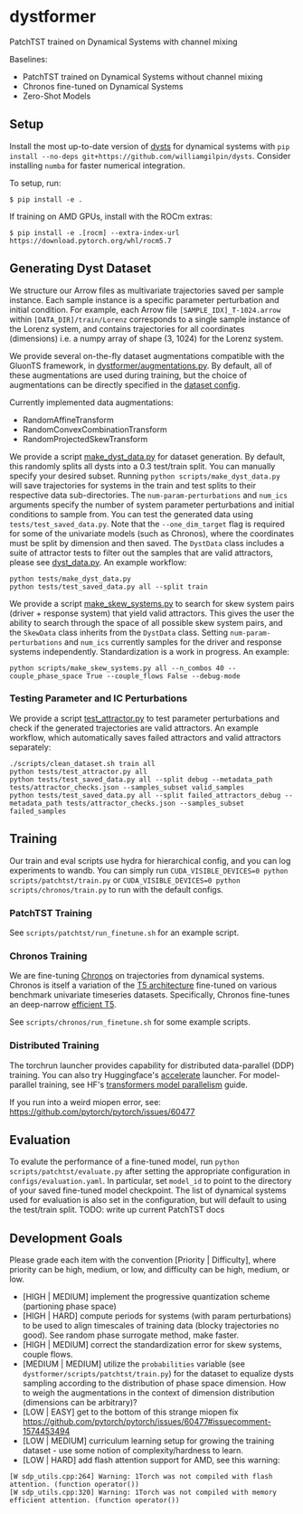 # dystformer
PatchTST trained on Dynamical Systems with channel mixing

Baselines:
+ PatchTST trained on Dynamical Systems without channel mixing
+ Chronos fine-tuned on Dynamical Systems
+ Zero-Shot Models

## Setup
Install the most up-to-date version of [dysts](https://github.com/williamgilpin/dysts) for dynamical systems with `pip install --no-deps git+https://github.com/williamgilpin/dysts`. Consider installing `numba` for faster numerical integration.

To setup, run:
```
$ pip install -e .
```

If training on AMD GPUs, install with the ROCm extras:
```
$ pip install -e .[rocm] --extra-index-url https://download.pytorch.org/whl/rocm5.7
```

## Generating Dyst Dataset
We structure our Arrow files as multivariate trajectories saved per sample instance. Each sample instance is a specific parameter perturbation and initial condition. For example, each Arrow file `[SAMPLE_IDX]_T-1024.arrow` within `[DATA_DIR]/train/Lorenz` corresponds to a single sample instance of the Lorenz system, and contains trajectories for all coordinates (dimensions) i.e. a numpy array of shape (3, 1024) for the Lorenz system.  

We provide several on-the-fly dataset augmentations compatible with the GluonTS framework, in [dystformer/augmentations.py](dystformer.augmentations). By default, all of these augmentations are used during training, but the choice of augmentations can be directly specified in the [dataset config](config/dataset.yaml).

Currently implemented data augmentations:
- RandomAffineTransform
- RandomConvexCombinationTransform
- RandomProjectedSkewTransform

We provide a script [make_dyst_data.py](scripts/make_dyst_data.py) for dataset generation. By default, this randomly splits all dysts into a 0.3 test/train split. You can manually specify your desired subset. Running `python scripts/make_dyst_data.py` will save trajectories for systems in the train and test splits to their respective data sub-directories. The `num-param-perturbations` and `num_ics` arguments specify the number of system parameter perturbations and initial conditions to sample from. You can test the generated data using `tests/test_saved_data.py`. Note that the `--one_dim_target` flag is required for some of the univariate models (such as Chronos), where the coordinates must be split by dimension and then saved. The `DystData` class includes a suite of attractor tests to filter out the samples that are valid attractors, please see [dyst_data.py](dystformer/dyst_data.py). An example workflow:

```
python tests/make_dyst_data.py
python tests/test_saved_data.py all --split train
```

We provide a script [make_skew_systems.py](scripts/make_skew_systems.py) to search for skew system pairs (driver + response system) that yield valid attractors. This gives the user the ability to search through the space of all possible skew system pairs, and the `SkewData` class inherits from the `DystData` class. Setting `num-param-perturbations` and `num_ics` currently samples for the driver and response systems independently. Standardization is a work in progress. An example:
```
python scripts/make_skew_systems.py all --n_combos 40 --couple_phase_space True --couple_flows False --debug-mode
```

### Testing Parameter and IC Perturbations
We provide a script [test_attractor.py](scripts/test_attractor.py) to test parameter perturbations and check if the generated trajectories are valid attractors. An example workflow, which automatically saves failed attractors and valid attractors separately:

```
./scripts/clean_dataset.sh train all
python tests/test_attractor.py all
python tests/test_saved_data.py all --split debug --metadata_path tests/attractor_checks.json --samples_subset valid_samples
python tests/test_saved_data.py all --split failed_attractors_debug --metadata_path tests/attractor_checks.json --samples_subset failed_samples
```

## Training
Our train and eval scripts use hydra for hierarchical config, and you can log experiments to wandb. You can simply run `CUDA_VISIBLE_DEVICES=0 python scripts/patchtst/train.py` or `CUDA_VISIBLE_DEVICES=0 python scripts/chronos/train.py` to run with the default configs. 

### PatchTST Training
See `scripts/patchtst/run_finetune.sh` for an example script.

### Chronos Training
We are fine-tuning [Chronos](https://github.com/amazon-science/chronos-forecasting) on trajectories from dynamical systems. Chronos is itself a variation of the [T5 architecture](https://huggingface.co/docs/transformers/en/model_doc/t5) fine-tuned on various benchmark univariate timeseries datasets. Specifically, Chronos fine-tunes an deep-narrow [efficient T5](https://huggingface.co/google/t5-efficient-large).

See `scripts/chronos/run_finetune.sh` for some example scripts. 

### Distributed Training
The torchrun launcher provides capability for distributed data-parallel (DDP) training. You can also try Huggingface's [accelerate](https://huggingface.co/docs/transformers/en/accelerate) launcher. For model-parallel training, see HF's [transformers model parallelism](https://huggingface.co/docs/transformers/v4.15.0/en/parallelism) guide.

If you run into a weird miopen error, see: https://github.com/pytorch/pytorch/issues/60477

## Evaluation
To evalute the performance of a fine-tuned model, run `python scripts/patchtst/evaluate.py` after setting the appropriate configuration in `configs/evaluation.yaml`. In particular, set `model_id` to point to the directory of your saved fine-tuned model checkpoint. The list of dynamical systems used for evaluation is also set in the configuration, but will default to using the test/train split.
TODO: write up current PatchTST docs

## Development Goals
Please grade each item with the convention [Priority | Difficulty], where priority can be high, medium, or low, and difficulty can be high, medium, or low.

+ [HIGH | MEDIUM] implement the progressive quantization scheme (partioning phase space)
+ [HIGH | HARD] compute periods for systems (with param perturbations) to be used to align timescales of training data (blocky trajectories no good). See random phase surrogate method, make faster.
+ [HIGH | MEDIUM] correct the standardization error for skew systems, couple flows.
+ [MEDIUM | MEDIUM] utilize the `probabilities` variable (see `dystformer/scripts/patchtst/train.py`) for the dataset to equalize dysts sampling according to the distribution of phase space dimension. How to weigh the augmentations in the context of dimension distribution (dimensions can be arbitrary)?
+ [LOW | EASY] get to the bottom of this strange miopen fix https://github.com/pytorch/pytorch/issues/60477#issuecomment-1574453494
+ [LOW | MEDIUM] curriculum learning setup for growing the training dataset - use some notion of complexity/hardness to learn.
+ [LOW | HARD] add flash attention support for AMD, see this warning: 
```
[W sdp_utils.cpp:264] Warning: 1Torch was not compiled with flash attention. (function operator())
[W sdp_utils.cpp:320] Warning: 1Torch was not compiled with memory efficient attention. (function operator())
```